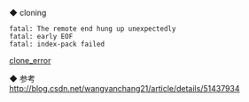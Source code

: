 ◆ cloning  
```
fatal: The remote end hung up unexpectedly 
fatal: early EOF 
fatal: index-pack failed
```
[clone_error](library/clone_error_EOF.md)  


◆ 参考  
http://blog.csdn.net/wangyanchang21/article/details/51437934  

